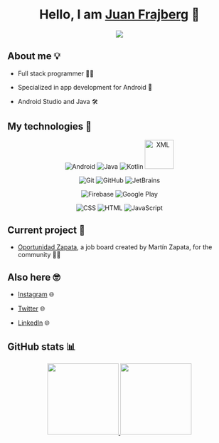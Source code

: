 <div align="center">
<h1 align="center">Hello, I am <a href="https://github.com/juanfrajberg">Juan Frajberg</a> 👋</h1>
<img src="https://github.com/juanfrajberg/juanfrajberg/assets/76226647/6e1da43c-ba54-46d1-8717-ecfe273e1703](https://github.com/juanfrajberg/juanfrajberg/assets/76226647/9ad51226-38b7-4aec-9bac-7876509de400)"></img>
</div>

## About me 💡
- <p>Full stack programmer 👨‍💻</p>
- <p>Specialized in app development for Android 📱</p>
- <p>Android Studio and Java 🛠️</p>

## My technologies 🧠
<p align="center">
  <img src="https://www.vectorlogo.zone/logos/android/android-icon.svg" alt="Android"/>
  <img src="https://www.vectorlogo.zone/logos/java/java-icon.svg" alt="Java"/> 
  <img src="https://www.vectorlogo.zone/logos/kotlinlang/kotlinlang-icon.svg" alt="Kotlin"/>
  <img src="https://www.svgrepo.com/show/31053/xml.svg" width="65" height="65" alt="XML"/>
</p>

<p align="center">
  <img src="https://www.vectorlogo.zone/logos/git-scm/git-scm-icon.svg" alt="Git"/>
  <img src="https://www.vectorlogo.zone/logos/github/github-icon.svg" alt="GitHub"/>
  <img src="https://www.vectorlogo.zone/logos/jetbrains/jetbrains-icon.svg" alt="JetBrains"/>
</p>

<p align="center">
  <img src="https://www.vectorlogo.zone/logos/firebase/firebase-icon.svg" alt="Firebase"/>
  <img src="https://www.vectorlogo.zone/logos/google_play/google_play-icon.svg" alt="Google Play"/>
</p>

<p align="center">
  <img src="https://www.vectorlogo.zone/logos/w3_css/w3_css-icon.svg" alt="CSS"/>
  <img src="https://www.vectorlogo.zone/logos/w3_html5/w3_html5-icon.svg" alt="HTML"/>
  <img src="https://www.vectorlogo.zone/logos/javascript/javascript-icon.svg" alt="JavaScript"/>
</p>

## Current project 🤩
- <p><a href="https://github.com/juanfrajberg/OportunidadZapata">Oportunidad Zapata</a>, a job board created by Martín Zapata, for the community 💼🤝</p>

## Also here 🤓
- <p><a href="https://instagram.com/juanfrajberg">Instagram</a> 🌐</p>
- <p><a href="https://twitter.com/juanfrajberg">Twitter</a> 🌐</p>
- <p><a href="nkedin.com/in/juanmanuelfrajberg/">LinkedIn</a> 🌐</p>

## GitHub stats 📊
<p align="center">
<a href="https://github.com/JuanFrajberg">
  <img height="160em" src="https://github-readme-stats-eight-theta.vercel.app/api?username=JuanFrajberg&show_icons=true&theme=prussian&include_all_commits=true&count_private=true"/>
  <img height="160em" src="https://github-readme-stats-eight-theta.vercel.app/api/top-langs/?username=JuanFrajberg&layout=compact&langs_count=8&theme=prussian"/>
</a>
</p>
